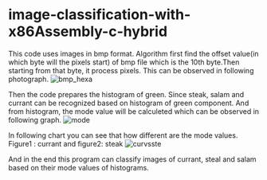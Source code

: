 # image-classification-with-x86Assembly-c-hybrid

This code uses images in bmp format. Algorithm first find the offset value(in which byte will the pixels start) of bmp file which is the 10th byte.Then starting from that byte, it process pixels. This can be observed in following photograph.
![bmp_hexa](https://user-images.githubusercontent.com/33840767/57132924-cdbb1000-6da9-11e9-8bea-c9268608ee08.png)

Then the code prepares the histogram of green. Since steak, salam and currant can be recognized based on histogram of green component. And from histogram, the mode value will be calculeted which can be observed in following graph.
![mode](https://user-images.githubusercontent.com/33840767/57132880-a6644300-6da9-11e9-9129-57c6e9d46b90.png)

In following chart you can see that how different are the mode values. Figure1 : currant and figure2: steak
![curvsste](https://user-images.githubusercontent.com/33840767/57133619-0d82f700-6dac-11e9-9872-f6a22f03cc0e.png)

And in the end this program can classify images of currant, steal and salam based on their mode values of histograms.
